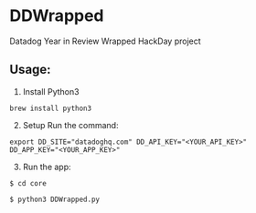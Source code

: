 # DDWrapped
Datadog Year in Review Wrapped HackDay project

## Usage:
1) Install Python3

`brew install python3`

2) Setup
Run the command:

`export DD_SITE="datadoghq.com" DD_API_KEY="<YOUR_API_KEY>" DD_APP_KEY="<YOUR_APP_KEY>"`

3) Run the app:

`$ cd core`

`$ python3 DDWrapped.py`
